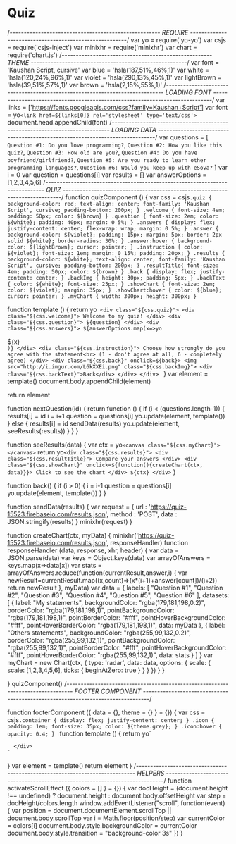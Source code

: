 # Quiz
/*-----------------------------------------------------
  REQUIRE
-------------------------------------------------------*/
var yo       = require('yo-yo')
var csjs     = require('csjs-inject')
var minixhr  = require('minixhr')
var chart    = require('chart.js')
/*-----------------------------------------------------
  THEME
-------------------------------------------------------*/
var font       = 'Kaushan Script, cursive'
var blue       = 'hsla(187,51%,46%,1)'
var white      = 'hsla(120,24%,96%,1)'
var violet     = 'hsla(290,13%,45%,1)'
var lightBrown = 'hsla(39,51%,57%,1)'
var brown      = 'hsla(2,15%,55%,1)'
/*-----------------------------------------------------------------------------
  LOADING FONT
-----------------------------------------------------------------------------*/
var links = ['https://fonts.googleapis.com/css?family=Kaushan+Script']
var font = yo`<link href=${links[0]} rel='stylesheet' type='text/css'>`
document.head.appendChild(font)
/*-----------------------------------------------------------------------------
LOADING DATA
-----------------------------------------------------------------------------*/
var questions = [
`
Question #1:
Do you love programming?
`,
`
Question #2:
How you like this quiz?
`,
`
Question #3:
How old are you?
`,
`
Question #4:
Do you have boyfriend/girlfriend?
`,
`
Question #5:
Are you ready to learn other programming languages?
`,
`
Question #6:
Would you keep up with eSova?
`
]
var i               = 0
var question        = questions[i]
var results         = []
var answerOptions   = [1,2,3,4,5,6]
/*-----------------------------------------------------------------------------
  QUIZ
-----------------------------------------------------------------------------*/
function quizComponent () {
  var css = csjs`
    .quiz {
      background-color: red;
      text-align: center;
      font-family: 'Kaushan Script', cursive;
      padding-bottom: 200px;
    }
    .welcome {
      font-size: 4em;
      padding: 50px;
      color: ${brown}
    }
    .question {
      font-size: 2em;
      color: ${white};
      padding: 40px;
      margin: 0 5%;
    }
    .answers {
      display: flex;
      justify-content: center;
      flex-wrap: wrap;
      margin: 0 5%;
    }
    .answer {
      background-color: ${violet};
      padding: 15px;
      margin: 5px;
      border: 2px solid ${white};
      border-radius: 30%;
    }
    .answer:hover {
      background-color: ${lightBrown};
      cursor: pointer;
    }
    .instruction {
      color: ${violet};
      font-size: 1em;
      margin: 0 15%;
      padding: 20px;
    }
    .results {
      background-color: ${white};
      text-align: center;
      font-family: 'Kaushan Script', cursive;
      padding-bottom: 200px;
    }
    .resultTitle{
      font-size: 4em;
      padding: 50px;
      color: ${brown}
    }
    .back {
      display: flex;
      justify-content: center;
    }
    .backImg {
      height: 30px;
      padding: 5px;
    }
    .backText {
      color: ${white};
      font-size: 25px;
    }
    .showChart {
      font-size: 2em;
      color: ${violet};
      margin: 35px;
    }
    .showChart:hover {
      color: ${blue};
      cursor: pointer;
    }
    .myChart {
      width: 300px;
      height: 300px;
    }
  `

  function template () {
    return yo`
      <div class="${css.quiz}">
        <div class="${css.welcome}">
          Welcome to my quiz!
        </div>
        <div class="${css.question}">
          ${question}
        </div>
        <div class="${css.answers}">
          ${answerOptions.map(x=>yo`<div class="${css.answer}" onclick=${nextQuestion(x)}>${x}</div>`)}
        </div>
        <div class="${css.instruction}">
          Choose how strongly do you agree with the statement<br>
          (1 - don't agree at all, 6 - completely agree)
        </div>
           <div class="${css.back}" onclick=${back}>
           <img src="http://i.imgur.com/L6kXXEi.png" class="${css.backImg}">
           <div class="${css.backText}">Back</div>
        </div>
      </div>
    `
  }
  var element = template()
  document.body.appendChild(element)

  return element

  function nextQuestion(id) {
    return function () {
      if (i < (questions.length-1)) {
        results[i] = id
        i = i+1
        question = questions[i]
        yo.update(element, template())
      } else {
        results[i] = id
        sendData(results)
        yo.update(element, seeResults(results))
      }
    }
	}

  function seeResults(data) {
  var ctx = yo`<canvas class="${css.myChart}"></canvas>`
  return yo`
    <div class="${css.results}">
      <div class="${css.resultTitle}">
        Compare your answers
      </div>
        <div class="${css.showChart}" onclick=${function(){createChart(ctx, data)}}>
        Click to see the chart
      </div>
      ${ctx}
    </div>
  `
	}

  function back() {
    if (i > 0) {
      i = i-1
      question = questions[i]
      yo.update(element, template())
    }
  }

  function sendData(results) {
    var request  = {
      url          : 'https://quiz-15523.firebaseio.com/results.json',
      method       : 'POST',
      data         : JSON.stringify(results)
    }
    minixhr(request)
  }

  function createChart(ctx, myData) {
    minixhr('https://quiz-15523.firebaseio.com/results.json', responseHandler)
    function responseHandler (data, response, xhr, header) {
      var data = JSON.parse(data)
      var keys = Object.keys(data)
      var arrayOfAnswers = keys.map(x=>data[x])
      var stats = arrayOfAnswers.reduce(function(currentResult,answer,i) {
        var newResult=currentResult.map((x,count)=>(x*(i+1)+answer[count])/(i+2))
        return newResult
      }, myData)
      var data = {
        labels: [
          "Question #1", "Question #2", "Question #3",
          "Question #4", "Question #5", "Question #6"
        ],
        datasets: [
          {
            label: "My statements",
            backgroundColor: "rgba(179,181,198,0.2)",
            borderColor: "rgba(179,181,198,1)",
            pointBackgroundColor: "rgba(179,181,198,1)",
            pointBorderColor: "#fff",
            pointHoverBackgroundColor: "#fff",
            pointHoverBorderColor: "rgba(179,181,198,1)",
            data: myData
          },
          {
            label: "Others statements",
            backgroundColor: "rgba(255,99,132,0.2)",
            borderColor: "rgba(255,99,132,1)",
            pointBackgroundColor: "rgba(255,99,132,1)",
            pointBorderColor: "#fff",
            pointHoverBackgroundColor: "#fff",
            pointHoverBorderColor: "rgba(255,99,132,1)",
            data: stats
          }
        ]
      }
      var myChart = new Chart(ctx, {
        type: 'radar',
        data: data,
        options: {
          scale: {
            scale: [1,2,3,4,5,6],
            ticks: {
              beginAtZero: true
            }
          }
        }
      })
    }
  }

}
quizComponent()
/*--------------------------------------------------------------------------------
  FOOTER COMPONENT
--------------------------------------------------------------------------------*/

function footerComponent ({ data = {}, theme = {} } = {}) {
	var css = csjs`
  	.container {
      display: flex;
      justify-content: center;
    }
    .icon {
      padding: 1em;
      font-size: 35px;
      color: ${theme.grey};
    }
    .icon:hover {
      opacity: 0.4;
    } 
  `
  function template () {
    return yo`
    <div class="${css.container}">
      <a href="https://github.com/Gagi97">
        <i class="${css.icon} fa fa-github" aria-hidden="true"></i>
      </a>
        <a href="mailto:dragan.jankovic999@gmail.com ">
        <i class="${css.icon} fa fa-envelope-o" aria-hidden="true"></i>
      </a>
      <a href="https://www.facebook.com/dragan.jankovic.9638">
       <i class="${css.icon} fa fa-facebook" aria-hidden="true"></i>
      </a>
       
        
      </div>
    `
  }
  var element = template()
  return element
}
/*-----------------------------------------------------------------------------
  HELPERS
-----------------------------------------------------------------------------*/
function activateScrollEffect ({ colors = [] } = {}) {
  var docHeight = (document.height !== undefined) ?
    document.height
  	: document.body.offsetHeight
	var step = docHeight/colors.length
  window.addEventListener("scroll", function(event) {
  	var position = document.documentElement.scrollTop || document.body.scrollTop
    var i = Math.floor(position/step)
    var currentColor = colors[i]
    document.body.style.backgroundColor = currentColor
    document.body.style.transition = "background-color 3s"
  })
}

